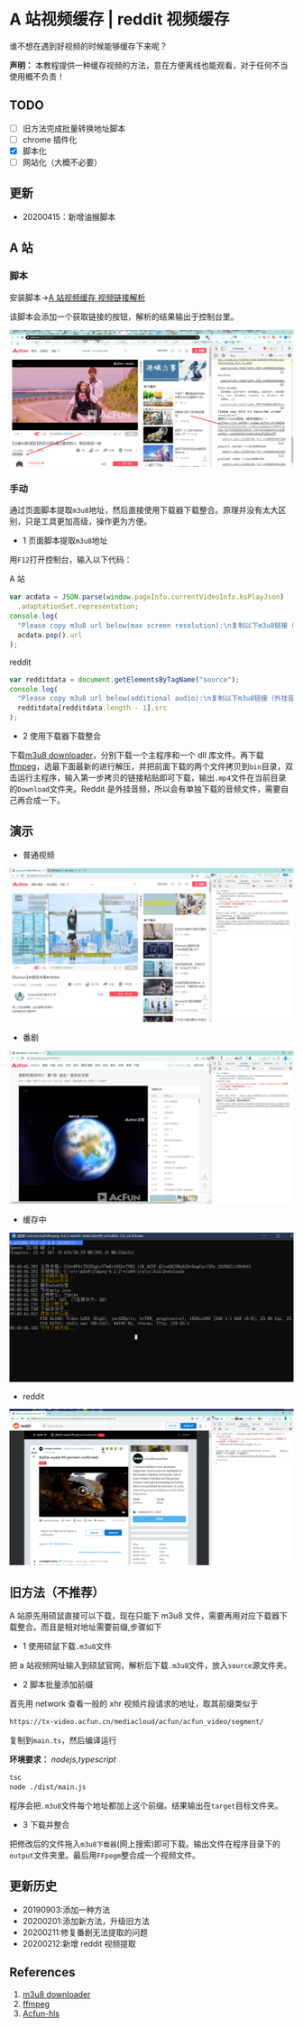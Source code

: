 # A 站视频缓存 | reddit 视频缓存

谁不想在遇到好视频的时候能够缓存下来呢？

**声明：** 本教程提供一种缓存视频的方法，意在方便离线也能观看，对于任何不当使用概不负责！

## TODO

- [ ] 旧方法完成批量转换地址脚本
- [ ] chrome 插件化
- [x] 脚本化
- [ ] 网站化（大概不必要）

## 更新

- 20200415：新增油猴脚本

## A 站

### 脚本

安装脚本->[A 站视频缓存 视频链接解析](https://greasyfork.org/zh-CN/scripts/400867-a-%E7%AB%99%E8%A7%86%E9%A2%91%E7%BC%93%E5%AD%98-%E8%A7%86%E9%A2%91%E9%93%BE%E6%8E%A5%E8%A7%A3%E6%9E%90)

该脚本会添加一个获取链接的按钮，解析的结果输出于控制台里。

![脚本](./Snipaste_2020-04-15_15-18-24.png)

### 手动

通过页面脚本提取`m3u8`地址，然后直接使用下载器下载整合。原理并没有太大区别，只是工具更加高级，操作更为方便。

- 1 页面脚本提取`m3u8`地址

用`F12`打开控制台，输入以下代码：

A 站

```js
var acdata = JSON.parse(window.pageInfo.currentVideoInfo.ksPlayJson)
  .adaptationSet.representation;
console.log(
  "Please copy m3u8 url below(max screen resolution):\n复制以下m3u8链接（最高清晰度）:\n",
  acdata.pop().url
);
```

reddit

```js
var redditdata = document.getElementsByTagName("source");
console.log(
  "Please copy m3u8 url below(additional audio):\n复制以下m3u8链接（外挂音频）:\n",
  redditdata[redditdata.length - 1].src
);
```

- 2 使用下载器下载整合

下载[m3u8 downloader](https://github.com/nilaoda/N_m3u8DL-CLI/releases)，分别下载一个主程序和一个 dll 库文件。再下载[ffmpeg](https://ffmpeg.zeranoe.com/builds/win64/static/)，选最下面最新的进行解压，并把前面下载的两个文件拷贝到`bin`目录，双击运行主程序，输入第一步拷贝的链接粘贴即可下载，输出`.mp4`文件在当前目录的`Download`文件夹。Reddit 是外挂音频，所以会有单独下载的音频文件，需要自己再合成一下。

## 演示

- 普通视频

![普通视频](./Snipaste_2020-02-11_10-22-22.png)

- 番剧

![番剧](./Snipaste_2020-02-11_10-23-18.png)

- 缓存中

![缓存中](./Snipaste_2020-02-11_09-49-11.png)

- reddit

![reddit](./Snipaste_2020-02-12_09-50-31.png)

## 旧方法（不推荐）

A 站原先用硕鼠直接可以下载，现在只能下 m3u8 文件，需要再用对应下载器下载整合。而且是相对地址需要前缀,步骤如下

- 1 使用硕鼠下载`.m3u8`文件

把 a 站视频网址输入到硕鼠官网，解析后下载`.m3u8`文件，放入`source`源文件夹。

- 2 脚本批量添加前缀

首先用 network 查看一般的 xhr 视频片段请求的地址，取其前缀类似于

```sh
https://tx-video.acfun.cn/mediacloud/acfun/acfun_video/segment/
```

复制到`main.ts`，然后编译运行

**环境要求：** _nodejs,typescript_

```sh
tsc
node ./dist/main.js
```

程序会把`.m3u8`文件每个地址都加上这个前缀。结果输出在`target`目标文件夹。

- 3 下载并整合

把修改后的文件拖入`m3u8下载器`(网上搜索)即可下载。输出文件在程序目录下的`output`文件夹里。最后用`FFpegm`整合成一个视频文件。

## 更新历史

- 20190903:添加一种方法
- 20200201:添加新方法，升级旧方法
- 20200211:修复番剧无法提取的问题
- 20200212:新增 reddit 视频提取

## References

1. [m3u8 downloader](https://github.com/nilaoda/N_m3u8DL-CLI/releases)
2. [ffmpeg](https://ffmpeg.zeranoe.com/builds/win64/static/)
3. [Acfun-hls](https://greasyfork.org/zh-CN/scripts/389607-acfun-hls)
